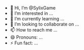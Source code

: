 - 👋 Hi, I’m @SylixGame
- 👀 I’m interested in ...
- 🌱 I’m currently learning ...
- 💞️ I’m looking to collaborate on ...
- 📫 How to reach me ...
- 😄 Pronouns: ...
- ⚡ Fun fact: ...

<!---
SylixGame/SylixGame is a ✨ special ✨ repository because its `README.md` (this file) appears on your GitHub profile.
You can click the Preview link to take a look at your changes.
--->
